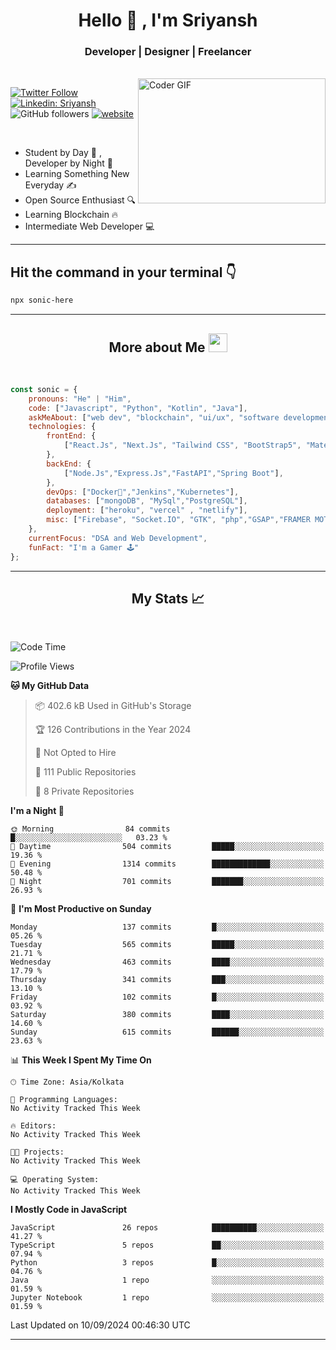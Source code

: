 
<h1 align="center">Hello  👋 , I'm Sriyansh</h1>
<h3 align="center">Developer | Designer | Freelancer </h3>
<br>
<img alt="Coder GIF" align="right" height=200 width=300 src="https://miro.medium.com/max/1360/0*7Q3yvSIv_t0ioJ-Z.gif" />

[![Twitter Follow](https://img.shields.io/twitter/follow/ShivamSriyansh?label=Follow)](https://twitter.com/intent/follow?screen_name=ShivamSriyansh)
[![Linkedin: Sriyansh](https://img.shields.io/badge/-Sriyansh-blue?style=flat-square&logo=Linkedin&logoColor=white&link=https://www.linkedin.com/in/sriyansh-shivam/)](https://www.linkedin.com/in/sriyansh-shivam/)
![GitHub followers](https://img.shields.io/github/followers/SoNiC-HeRE?label=Follow&style=social)
[![website](https://img.shields.io/badge/Website-46a2f1.svg?&style=flat-square&logo=Google-Chrome&logoColor=white&link=https://ss-portfolio.vercel.app/)](https://ss-portfolio.vercel.app/)

<br/>

- Student by Day 🌅 , Developer by Night 🌃
- Learning Something New Everyday ✍️
- Open Source Enthusiast 🔍
- Learning Blockchain 🔥
- Intermediate Web Developer 💻



<hr/>

## Hit the command in your terminal 👇
```bash
npx sonic-here
```

<hr/>
<h2 align="center">More about Me <img src="https://emojis.slackmojis.com/emojis/images/1531849430/4246/blob-sunglasses.gif?1531849430" width="30"/> </h3>
<br>

```javascript
const sonic = {
    pronouns: "He" | "Him",
    code: ["Javascript", "Python", "Kotlin", "Java"],
    askMeAbout: ["web dev", "blockchain", "ui/ux", "software development"],
    technologies: {
        frontEnd: {
            ["React.Js", "Next.Js", "Tailwind CSS", "BootStrap5", "MaterialUI","Vite"]
        },
        backEnd: {
            ["Node.Js","Express.Js","FastAPI","Spring Boot"],
        },
        devOps: ["Docker🐳","Jenkins","Kubernetes"],
        databases: ["mongoDB", "MySql","PostgreSQL"],
        deployment: ["heroku", "vercel" , "netlify"],
        misc: ["Firebase", "Socket.IO", "GTK", "php","GSAP","FRAMER MOTION","FIGMA"]
    },
    currentFocus: "DSA and Web Development",
    funFact: "I'm a Gamer 🕹️"
};
```
<hr/>

<h2 align="center"> My Stats 📈 </h2>
<br />

<!--START_SECTION:waka-->
![Code Time](http://img.shields.io/badge/Code%20Time-161%20hrs%2039%20mins-blue)

![Profile Views](http://img.shields.io/badge/Profile%20Views-8-blue)

**🐱 My GitHub Data** 

> 📦 402.6 kB Used in GitHub's Storage 
 > 
> 🏆 126 Contributions in the Year 2024
 > 
> 🚫 Not Opted to Hire
 > 
> 📜 111 Public Repositories 
 > 
> 🔑 8 Private Repositories 
 > 
**I'm a Night 🦉** 

```text
🌞 Morning                84 commits          █░░░░░░░░░░░░░░░░░░░░░░░░   03.23 % 
🌆 Daytime                504 commits         █████░░░░░░░░░░░░░░░░░░░░   19.36 % 
🌃 Evening                1314 commits        █████████████░░░░░░░░░░░░   50.48 % 
🌙 Night                  701 commits         ███████░░░░░░░░░░░░░░░░░░   26.93 % 
```
📅 **I'm Most Productive on Sunday** 

```text
Monday                   137 commits         █░░░░░░░░░░░░░░░░░░░░░░░░   05.26 % 
Tuesday                  565 commits         █████░░░░░░░░░░░░░░░░░░░░   21.71 % 
Wednesday                463 commits         ████░░░░░░░░░░░░░░░░░░░░░   17.79 % 
Thursday                 341 commits         ███░░░░░░░░░░░░░░░░░░░░░░   13.10 % 
Friday                   102 commits         █░░░░░░░░░░░░░░░░░░░░░░░░   03.92 % 
Saturday                 380 commits         ████░░░░░░░░░░░░░░░░░░░░░   14.60 % 
Sunday                   615 commits         ██████░░░░░░░░░░░░░░░░░░░   23.63 % 
```


📊 **This Week I Spent My Time On** 

```text
🕑︎ Time Zone: Asia/Kolkata

💬 Programming Languages: 
No Activity Tracked This Week

🔥 Editors: 
No Activity Tracked This Week

🐱‍💻 Projects: 
No Activity Tracked This Week

💻 Operating System: 
No Activity Tracked This Week
```

**I Mostly Code in JavaScript** 

```text
JavaScript               26 repos            ██████████░░░░░░░░░░░░░░░   41.27 % 
TypeScript               5 repos             ██░░░░░░░░░░░░░░░░░░░░░░░   07.94 % 
Python                   3 repos             █░░░░░░░░░░░░░░░░░░░░░░░░   04.76 % 
Java                     1 repo              ░░░░░░░░░░░░░░░░░░░░░░░░░   01.59 % 
Jupyter Notebook         1 repo              ░░░░░░░░░░░░░░░░░░░░░░░░░   01.59 % 
```




 Last Updated on 10/09/2024 00:46:30 UTC
<!--END_SECTION:waka-->
<hr />
